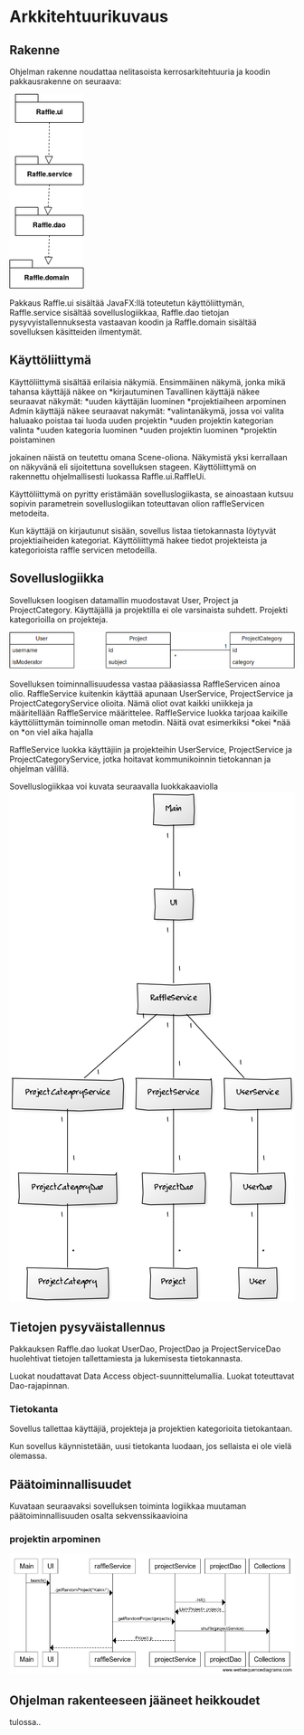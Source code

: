# Arkkitehtuurikuvaus

## Rakenne
Ohjelman rakenne noudattaa nelitasoista kerrosarkitehtuuria ja koodin pakkausrakenne on seuraava:

![](https://raw.githubusercontent.com/millakortelainen/ot-harjoitustyo/master/harjoitustyo/dokumentaatio/pics/pakkauskaavio.png)

Pakkaus Raffle.ui sisältää JavaFX:llä toteutetun käyttöliittymän, Raffle.service sisältää sovelluslogiikkaa, Raffle.dao tietojan pysyvyistallennuksesta vastaavan koodin ja Raffle.domain sisältää sovelluksen käsitteiden ilmentymät.

## Käyttöliittymä
Käyttöliittymä sisältää erilaisia näkymiä. Ensimmäinen näkymä, jonka mikä tahansa käyttäjä näkee on
*kirjautuminen
Tavallinen käyttäjä näkee seuraavat näkymät:
*uuden käyttäjän luominen
*projektiaiheen arpominen
Admin käyttäjä näkee seuraavat nakymät:
*valintanäkymä, jossa voi valita haluaako poistaa tai luoda uuden projektin
*uuden projektin kategorian valinta
*uuden kategoria luominen
*uuden projektin luominen
*projektin poistaminen

jokainen näistä on teutettu omana Scene-oliona. Näkymistä yksi kerrallaan on näkyvänä eli sijoitettuna sovelluksen stageen. Käyttöliittymä on rakennettu ohjelmallisesti luokassa Raffle.ui.RaffleUi.

Käyttöliittymä on pyritty eristämään sovelluslogiikasta, se ainoastaan kutsuu sopivin parametrein sovelluslogiikan toteuttavan olion raffleServicen metodeita.

Kun käyttäjä on kirjautunut sisään, sovellus listaa tietokannasta löytyvät projektiaiheiden kategoriat. Käyttöliittymä hakee tiedot projekteista ja kategorioista raffle servicen metodeilla.

## Sovelluslogiikka
Sovelluksen loogisen datamallin muodostavat User, Project ja ProjectCategory. Käyttäjällä ja projektilla ei ole varsinaista suhdett. Projekti kategorioilla on projekteja. 

![](https://raw.githubusercontent.com/millakortelainen/ot-harjoitustyo/master/harjoitustyo/dokumentaatio/pics/Untitled%20Diagram.png)

Sovelluksen toiminnallisuudessa vastaa pääasiassa RaffleServicen ainoa olio. RaffleService kuitenkin käyttää apunaan UserService, ProjectService ja ProjectCategoryService olioita. Nämä oliot ovat kaikki uniikkeja ja määritellään RaffleService määrittelee. RaffleService luokka tarjoaa kaikille käyttöliittymän toiminnolle oman metodin. Näitä ovat esimerkiksi
*okei
*nää on
*on viel aika hajalla

RaffleService luokka käyttäjiin ja projekteihin UserService, ProjectService ja ProjectCategoryService, jotka hoitavat kommunikoinnin tietokannan ja ohjelman välillä.

Sovelluslogiikkaa voi kuvata seuraavalla luokkakaaviolla
![](https://raw.githubusercontent.com/millakortelainen/ot-harjoitustyo/master/harjoitustyo/dokumentaatio/pics/luokkakaavio.png)

## Tietojen pysyväistallennus
Pakkauksen Raffle.dao luokat UserDao, ProjectDao ja ProjectServiceDao huolehtivat tietojen tallettamiesta ja lukemisesta tietokannasta.

Luokat noudattavat Data Access object-suunnittelumallia. Luokat toteuttavat Dao-rajapinnan.

### Tietokanta
Sovellus tallettaa käyttäjiä, projekteja ja projektien kategorioita tietokantaan.

Kun sovellus käynnistetään, uusi tietokanta luodaan, jos sellaista ei ole vielä olemassa.

## Päätoiminnallisuudet
Kuvataan seuraavaksi sovelluksen toiminta logiikkaa muutaman päätoiminnallisuuden osalta sekvenssikaavioina

### projektin arpominen
![](https://raw.githubusercontent.com/millakortelainen/ot-harjoitustyo/master/harjoitustyo/dokumentaatio/pics/sekvenssikaavio.png)

## Ohjelman rakenteeseen jääneet heikkoudet
tulossa..

